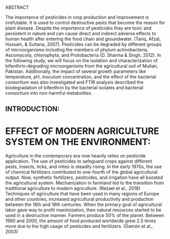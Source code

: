 ABSTRACT

The importance of pesticides in crop production and improvement is irrefutable. It is used to control destructive pests that become the reason for plant disease. Despite the importance of pesticides they are toxic and persistent in nature and can cause direct and indirect adverse effects to human health after entering the food chain and groundwater. (Tariq, Afzal, Hussain, & Sultana, 2007). Pesticides can be degraded by different groups of microorganisms including the members of phylum actinobacteria, Ascomycota, chlorophyta, and Protobacteria (D. Sharma & Singh, 2012). In the following study, we will focus on the isolation and characterization of bifenthrin-degrading microorganisms from the agricultural soil of Multan, Pakistan. Additionally, the impact of several growth parameters like temperature, pH, inoculum concentration, and the effect of the bacterial consortium was also investigated and FTIR analysis described the biodegradation of bifenthrin by the bacterial isolates and bacterial consortium into non-harmful metabolites.

## INTRODUCTION:

# EFFECT OF MODERN AGRICULTURE SYSTEM ON THE ENVIRONMENT:

Agriculture in the contemporary era now heavily relies on pesticide application. The use of pesticides to safeguard crops against different pests, insects, ticks, and mites is steadily rising. In the early 1970s, the use of chemical fertilizers contributed to one-fourth of the global agricultural output. Now, synthetic fertilizers, pesticides, and irrigation have all boosted the agricultural system. Mechanization in farmland led to the transition from traditional agriculture to modern agriculture. (Rezaei et al., 2018)
Techniques of agriculture that have been used in many regions of Europe and other countries, increased agricultural productivity and production between the 16th and 18th centuries. When the primary goal of agricultural labor gave way to profit maximization, then natural resources started to be used in a destructive manner. Farmers produce 50% of the planet. Between 1960 and 2000, the amount of food produced worldwide grew 2.5 times more due to the high usage of pesticides and fertilizers. (Gamón et al., 2003)
